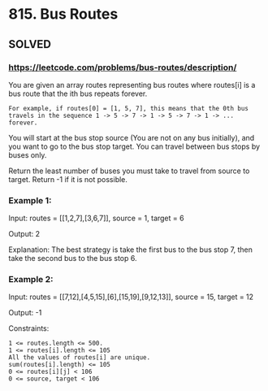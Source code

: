 # 815. Bus Routes
    
## SOLVED


### https://leetcode.com/problems/bus-routes/description/

You are given an array routes representing bus routes where routes[i] is a bus route that the ith bus repeats forever.

    For example, if routes[0] = [1, 5, 7], this means that the 0th bus travels in the sequence 1 -> 5 -> 7 -> 1 -> 5 -> 7 -> 1 -> ... forever.

You will start at the bus stop source (You are not on any bus initially), and you want to go to the bus stop target. You can travel between bus stops by buses only.

Return the least number of buses you must take to travel from source to target. Return -1 if it is not possible.



### Example 1:

Input: routes = [[1,2,7],[3,6,7]], source = 1, target = 6

Output: 2

Explanation: The best strategy is take the first bus to the bus stop 7, then take the second bus to the bus stop 6.

### Example 2:

Input: routes = [[7,12],[4,5,15],[6],[15,19],[9,12,13]], source = 15, target = 12

Output: -1





Constraints:

    1 <= routes.length <= 500.
    1 <= routes[i].length <= 105
    All the values of routes[i] are unique.
    sum(routes[i].length) <= 105
    0 <= routes[i][j] < 106
    0 <= source, target < 106

